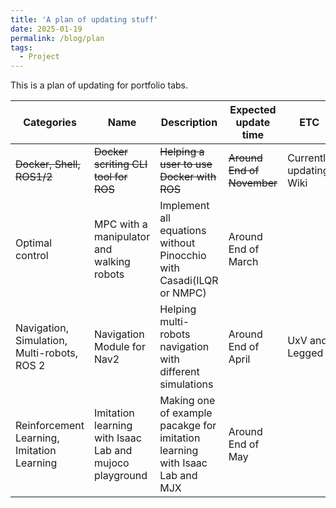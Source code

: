 ```yaml
---
title: 'A plan of updating stuff'
date: 2025-01-19
permalink: /blog/plan
tags:
  - Project
---
```


This is a plan of updating for portfolio tabs.

| Categories | Name | Description | Expected update time | ETC |
|---|---|---|---|---|
| ~~Docker, Shell, ROS1/2~~ | ~~Docker scriting CLI tool for ROS~~ | ~~Helping a user to use Docker with ROS~~ | ~~Around End of November~~ | Currently updating Wiki |
| Optimal control | MPC with a manipulator and walking robots | Implement all equations without Pinocchio with Casadi(ILQR or NMPC) | Around End of March |  |
| Navigation, Simulation, Multi-robots, ROS 2 | Navigation Module for Nav2 | Helping multi-robots navigation with different simulations | Around End of April | UxV and Legged |
| Reinforcement Learning, Imitation Learning | Imitation learning with Isaac Lab and mujoco playground | Making one of example pacakge for imitation learning with Isaac Lab and MJX | Around End of May |  |